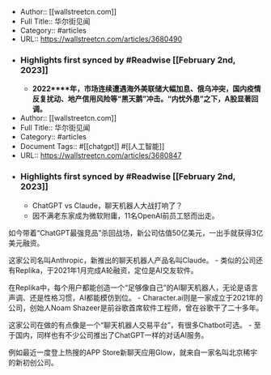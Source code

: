 - Author:: [[wallstreetcn.com]]
- Full Title:: 华尔街见闻
- Category:: #articles
- URL:: https://wallstreetcn.com/articles/3680490
- ### Highlights first synced by #Readwise [[February 2nd, 2023]]
    - **2022****年，市场连续遭遇海外美联储大幅加息、俄乌冲突，国内疫情反复扰动、地产信用风险等“黑天鹅”冲击。“内忧外患”之下，A股显著回调。**
- Author:: [[wallstreetcn.com]]
- Full Title:: 华尔街见闻
- Category:: #articles
- Document Tags:: #[[chatgpt]] #[[人工智能]]
- URL:: https://wallstreetcn.com/articles/3680847
- ### Highlights first synced by #Readwise [[February 2nd, 2023]]
    - ChatGPT vs Claude，聊天机器人大战打响了？
    - 因不满老东家成为微软附庸，11名OpenAI前员工怒而出走。


如今带着“ChatGPT最强竞品”杀回战场，新公司估值50亿美元，一出手就获得3亿美元融资。


这家公司名叫Anthropic，新推出的聊天机器人产品名叫Claude。
    - 类似的公司还有Replika，于2021年1月完成A轮融资，定位是AI交友软件。


在Replika中，每个用户都能创造一个“足够像自己”的AI聊天机器人，无论是语言声调、还是性格习惯，AI都能模仿到位。
    - Character.ai则是一家成立于2021年的公司，创始人Noam Shazeer是前谷歌首席软件工程师，曾在谷歌干了二十多年。


这家公司在做的有点像是一个“聊天机器人交易平台”，有很多Chatbot可选。
    - 至于国内，同样也有不少公司推出了ChatGPT一样的对话AI服务。


例如最近一度登上热搜的APP Store新聊天应用Glow，就来自一家名叫北京稀宇的新初创公司。
